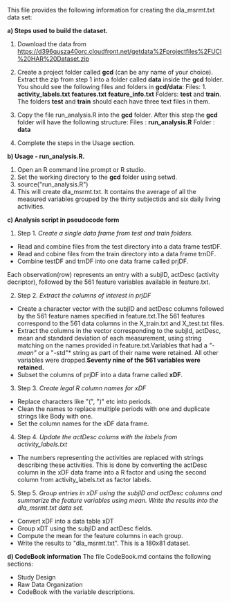 This file provides the following information for creating the dla_msrmt.txt data set:

**a) Steps used to build the dataset.**

1. Download the data from https://d396qusza40orc.cloudfront.net/getdata%2Fprojectfiles%2FUCI%20HAR%20Dataset.zip

2. Create a project folder called **gcd** (can be any name of your choice). Extract the zip  from step 1 into a folder called **data** inside the **gcd** folder. You should see the following files and folders in **gcd/data**:
Files: 1. **activity_labels.txt** **features.txt**  **feature_info.txt**
Folders: **test**  and **train**.  The folders **test** and **train** should each have three text files in them.

3. Copy the file run_analysis.R into the **gcd** folder. After this step the **gcd** folder will have the following structure:
Files : **run_analysis.R**
Folder : **data**

4. Complete the steps in the Usage section.


**b) Usage - run_analysis.R.**

1. Open an R command line prompt or R studio.
2. Set the working directory to the **gcd** folder using setwd.
3. source("run_analysis.R")
4. This will create dla_msrmt.txt. It contains the average of all the measured variables grouped by the thirty subjectids and six daily living activities.

**c) Analysis script in pseudocode form**

1. Step 1.  *Create a single data frame from test and train folders.*
+ Read and combine files from the test directory into a data frame testDF.
+ Read and cobine files from the train directory into a data frame trnDF.
+ Combine testDF and trnDF into one data frame called prjDF. 

Each observation(row) represents an entry with a subjID, actDesc (activity decriptor), followed by the 561 feature variables available in feature.txt.

2. Step 2.  *Extract the columns of interest in prjDF*
+ Create a character vector with the subjID and actDesc columns followed by the 561 feature names specified in feature.txt.The 561 features correspond to the 561 data columns in the X_train.txt and X_test.txt files.
+ Extract the columns in the vector corresponding to the subjId, actDesc, mean and standard deviation of each measurement, using string matching on the names provided in feature.txt.Variables that had a *"-mean"* or a "-std"* string as part of their name were retained. All other variables were dropped.**Seventy nine of the 561 variables were retained.** 
+ Subset the columns of prjDF into a data frame called **xDF**.

3. Step 3.  *Create legal R column names for xDF*
+ Replace characters like "(", ")" etc into periods. 
+ Clean the names to replace multiple periods with one and duplicate strings like Body with one.
+ Set the column names for the xDF data frame.

4. Step 4.  *Update the actDesc colums with the labels from activity_labels.txt*
+ The numbers representing the activities are replaced with strings describing these activities. This is done by converting the actDesc column in the xDF data frame into a R factor and using the second column from activity_labels.txt as factor labels.

5. Step 5. *Group entries in xDF using the subjID and actDesc columns and summarize the feature variables using mean. Write the results into the dla_msrmt.txt data set.*
+ Convert xDF into a data table xDT
+ Group xDT using the subjID and actDesc fields.
+ Compute the mean for the feature columns in each group.
+ Write the results to "dla_msrmt.txt". This is a 180x81 dataset.


**d) CodeBook information**
The file CodeBook.md contains the following sections:
* Study Design
* Raw Data Organization
* CodeBook with the variable descriptions.

